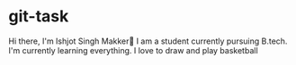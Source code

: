 # git-task
Hi there, I'm Ishjot Singh Makker👋
I am a student currently pursuing B.tech.
I'm currently learning everything.
I love to draw and play basketball